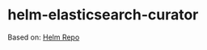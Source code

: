 # helm-elasticsearch-curator

Based on: [Helm Repo](https://github.com/helm/charts/tree/master/stable/elasticsearch-curator)
